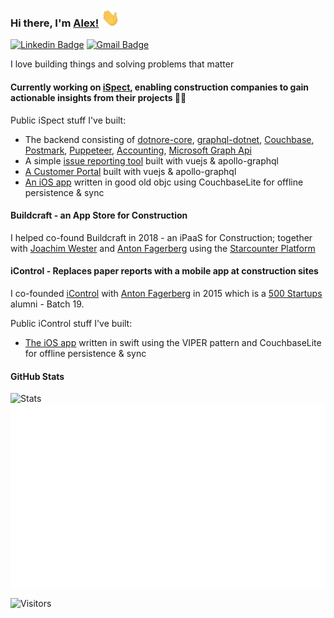 ### Hi there, I'm [Alex!](https://www.linkedin.com/in/alexanderselling/) <img src="https://raw.githubusercontent.com/sellingsolutions/sellingsolutions/master/wave.gif" width="30px">

[![Linkedin Badge](https://img.shields.io/badge/-Alexander%20Selling-6633cc?style=flat-square&logo=Linkedin&logoColor=white&link=https://www.linkedin.com/in/alexanderselling/)](https://www.linkedin.com/in/alexanderselling/) 
[![Gmail Badge](https://img.shields.io/badge/-alexander@ispect.se-6633cc?style=flat-square&logo=Gmail&logoColor=white&link=mailto:alexander@besiktningsman.se)](mailto:alexander@besiktningsman.se)

I love building things and solving problems that matter

#### Currently working on [iSpect](https://ispect.se?lang=en), enabling construction companies to gain actionable insights from their projects 👷‍♂️ 

Public iSpect stuff I've built:
- The backend consisting of [dotnore-core](https://github.com/dotnet/core), [graphql-dotnet](https://github.com/graphql-dotnet/graphql-dotnet), [Couchbase](https://www.couchbase.com/), [Postmark](https://postmarkapp.com/), [Puppeteer](https://www.puppeteersharp.com/), [Accounting](https://www.accounting.pe/), [Microsoft Graph Api](https://docs.microsoft.com/en-us/graph/outlook-calendar-concept-overview)
- A simple [issue reporting tool](https://aterrapportering.stage.ispect.se/?token=ZGFtaWFuX2N6dWJhX2ptX3NlX19pcmVwb3J0bGl0ZV90b2tlbg%3D%3D&p=project_1519207592_dbdd0937-5d39-4896-9643-679536ebb2d6&f=) built with vuejs & apollo-graphql
- [A Customer Portal](https://app.ispect.se) built with vuejs & apollo-graphql
- [An iOS app](https://apps.apple.com/se/app/ispect/id905912432) written in good old objc using CouchbaseLite for offline persistence & sync

#### Buildcraft - an App Store for Construction
I helped co-found Buildcraft in 2018 - an iPaaS for Construction; together with [Joachim Wester](https://github.com/Starcounter-Jack) and [Anton Fagerberg](https://www.linkedin.com/in/aejfager/) using the [Starcounter Platform](https://starcounter.com/)

#### iControl - Replaces paper reports with a mobile app at construction sites
I co-founded [iControl](https://icontrolapp.se/en) with [Anton Fagerberg](https://www.linkedin.com/in/aejfager/) in 2015 which is a [500 Startups](https://500.co/) alumni - Batch 19.

Public iControl stuff I've built:
- [The iOS app](https://apps.apple.com/se/app/icontrol/id960717076?l=en) written in swift using the VIPER pattern and CouchbaseLite for offline persistence & sync

#### GitHub Stats
![Stats](https://github-readme-stats.vercel.app/api?username=sellingsolutions&show_icons=true&theme=dracula&count_private=true&hide=prs,stars)
![Langauges](https://github.com/sellingsolutions/github-stats/blob/master/generated/languages.svg)

![Visitors](https://visitor-badge.glitch.me/badge?page_id=sellingsolutions.sellingsolutions)

